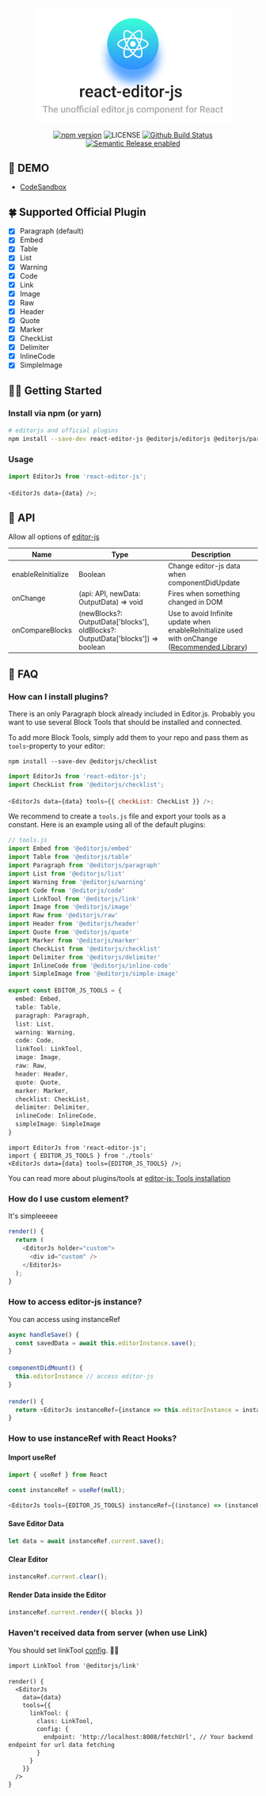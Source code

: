 <div align="center">
  <img alt="Logo" src="static/react-editor-js.png" width="400px">
</div>

<div align="center">

[![npm version](https://badge.fury.io/js/react-editor-js.svg)](https://badge.fury.io/js/react-editor-js)
![LICENSE](https://img.shields.io/npm/l/react-editor-js?color=blue)
[![Github Build Status](https://github.com/Jungwoo-An/react-editor-js/workflows/release/badge.svg)](https://github.com/Jungwoo-An/react-editor-js/actions)
[![Semantic Release enabled](https://img.shields.io/badge/%20%20%F0%9F%93%A6%F0%9F%9A%80-semantic--release-e10079.svg)](https://github.com/semantic-release/semantic-release)

</div>

## 🍞 DEMO

- [CodeSandbox](https://codesandbox.io/embed/react-editor-js-23opz)

## 🍀 Supported Official Plugin

- [x] Paragraph (default)
- [x] Embed
- [x] Table
- [x] List
- [x] Warning
- [x] Code
- [x] Link
- [x] Image
- [x] Raw
- [x] Header
- [x] Quote
- [x] Marker
- [x] CheckList
- [x] Delimiter
- [x] InlineCode
- [x] SimpleImage

## 🤟🏻 Getting Started

### Install via npm (or yarn)

```bash
# editorjs and official plugins
npm install --save-dev react-editor-js @editorjs/editorjs @editorjs/paragraph
```

### Usage

```js
import EditorJs from 'react-editor-js';

<EditorJs data={data} />;
```

## 📙 API

Allow all options of [editor-js](https://github.com/codex-team/editor.js/blob/master/types/configs/editor-config.d.ts)

| Name               | Type                                                                            | Description                                                        |
| ------------------ | ------------------------------------------------------------------------------- | ------------------------------------------------------------------ |
| enableReInitialize | Boolean                                                                         | Change editor-js data when componentDidUpdate                      |
| onChange           | (api: API, newData: OutputData) => void                                         | Fires when something changed in DOM                                |
| onCompareBlocks    | (newBlocks?: OutputData['blocks'], oldBlocks?: OutputData['blocks']) => boolean | Use to avoid Infinite update when enableReInitialize used with onChange ([Recommended Library](https://github.com/FormidableLabs/react-fast-compare)) |

## 🧐 FAQ

### How can I install plugins?

There is an only Paragraph block already included in Editor.js. Probably you want to use several Block Tools that should be installed and connected.

To add more Block Tools, simply add them to your repo and pass them as `tools`-property to your editor:

```
npm install --save-dev @editorjs/checklist
```

```js
import EditorJs from 'react-editor-js';
import CheckList from '@editorjs/checklist';

<EditorJs data={data} tools={{ checkList: CheckList }} />;
```

We recommend to create a `tools.js` file and export your tools as a constant. Here is an example using all of the default plugins:

```ts
// tools.js
import Embed from '@editorjs/embed'
import Table from '@editorjs/table'
import Paragraph from '@editorjs/paragraph'
import List from '@editorjs/list'
import Warning from '@editorjs/warning'
import Code from '@editorjs/code'
import LinkTool from '@editorjs/link'
import Image from '@editorjs/image'
import Raw from '@editorjs/raw'
import Header from '@editorjs/header'
import Quote from '@editorjs/quote'
import Marker from '@editorjs/marker'
import CheckList from '@editorjs/checklist'
import Delimiter from '@editorjs/delimiter'
import InlineCode from '@editorjs/inline-code'
import SimpleImage from '@editorjs/simple-image'

export const EDITOR_JS_TOOLS = {
  embed: Embed,
  table: Table,
  paragraph: Paragraph,
  list: List,
  warning: Warning,
  code: Code,
  linkTool: LinkTool,
  image: Image,
  raw: Raw,
  header: Header,
  quote: Quote,
  marker: Marker,
  checklist: CheckList,
  delimiter: Delimiter,
  inlineCode: InlineCode,
  simpleImage: SimpleImage
}
```

```tsx
import EditorJs from 'react-editor-js';
import { EDITOR_JS_TOOLS } from './tools'
<EditorJs data={data} tools={EDITOR_JS_TOOLS} />;
```


You can read more about plugins/tools at [editor-js: Tools installation](https://editorjs.io/getting-started#tools-installation)

### How do I use custom element?

It's simpleeeee

```js
render() {
  return (
    <EditorJs holder="custom">
      <div id="custom" />
    </EditorJs>
  );
}
```

### How to access editor-js instance?

You can access using instanceRef

```js
async handleSave() {
  const savedData = await this.editorInstance.save();
}

componentDidMount() {
  this.editorInstance // access editor-js
}

render() {
  return <EditorJs instanceRef={instance => this.editorInstance = instance} data={data} />
}
```

### How to use instanceRef with React Hooks?

#### Import useRef 
``` js
import { useRef } from React 
```

``` js
const instanceRef = useRef(null); 
```

```js
<EditorJs tools={EDITOR_JS_TOOLS} instanceRef={(instance) => (instanceRef.current = instance)} />
```

#### Save Editor Data
```js
let data = await instanceRef.current.save();
```

#### Clear Editor
```js 
instanceRef.current.clear();
```

#### Render Data inside the Editor
```js
instanceRef.current.render({ blocks }) 
```

### Haven't received data from server (when use Link)

You should set linkTool [config](https://github.com/editor-js/link#usage). 💪🏻

```tsx
import LinkTool from '@editorjs/link'

render() {
  <EditorJs
    data={data}
    tools={{
      linkTool: {
        class: LinkTool,
        config: {
          endpoint: 'http://localhost:8008/fetchUrl', // Your backend endpoint for url data fetching
        }
      }
    }}
  />
}
```
